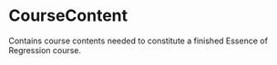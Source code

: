 # CourseContent
Contains course contents needed to constitute a finished Essence of Regression course.
